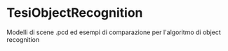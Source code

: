 # TesiObjectRecognition

Modelli di scene .pcd  ed esempi di comparazione per l'algoritmo di object recognition
